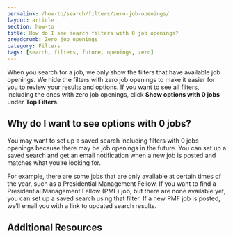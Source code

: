 ```yaml
---
permalink: /how-to/search/filters/zero-job-openings/
layout: article
section: how-to
title: How do I see search filters with 0 job openings?
breadcrumb: Zero job openings
category: Filters
tags: [search, filters, future, openings, zero]
---
```


When you search for a job, we only show the filters that have available job openings.  We hide the filters with zero job openings to make it easier for you to review your results and options.  If you want to see all filters, including the ones with zero job openings, click **Show options with 0 jobs** under **Top Filters**. 

## Why do I want to see options with 0 jobs?
You may want to set up a saved search including filters with 0 jobs openings because there may be job openings in the future. You can set up a saved search and get an email notification when a new job is posted and matches what you’re looking for. 

For example, there are some jobs that are only available at certain times of the year, such as a Presidential Management Fellow.  If you want to find a Presidential Management Fellow (PMF) job, but there are none available yet, you can set up a saved search using that filter. If a new PMF job is posted, we’ll email you with a link to updated search results.

## Additional Resources


